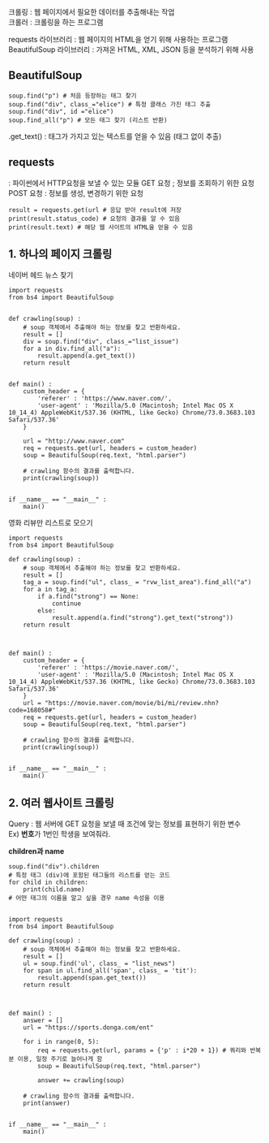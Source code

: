 크롤링 : 웹 페이지에서 필요한 데이터를 추출해내는 작업  
크롤러 : 크롤링을 하는 프로그램  

requests 라이브러리 : 웹 페이지의 HTML을 얻기 위해 사용하는 프로그램
BeautifulSoup 라이브러리 : 가져온 HTML, XML, JSON 등을 분석하기 위해 사용  


## BeautifulSoup  
```  
soup.find("p") # 처음 등장하는 태그 찾기
soup.find("div", class_="elice") # 특정 클래스 가진 태그 추출
soup.find("div", id ="elice")
soup.find_all("p") # 모든 태그 찾기 (리스트 반환)  
```  

.get_text() : 태그가 가지고 있는 텍스트를 얻을 수 있음 (태그 없이 추출)  

## requests  
: 파이썬에서 HTTP요청을 보낼 수 있는 모듈
GET 요청 ; 정보를 조회하기 위한 요청
POST 요청 : 정보를 생성, 변경하기 위한 요청  

```   
result = requests.get(url # 응답 받아 result에 저장
print(result.status_code) # 요청의 결과를 알 수 있음 
print(result.text) # 해당 웹 사이트의 HTML을 얻을 수 있음
```  

## 1. 하나의 페이지 크롤링  

네이버 헤드 뉴스 찾기  

```  
import requests
from bs4 import BeautifulSoup


def crawling(soup) :
    # soup 객체에서 추출해야 하는 정보를 찾고 반환하세요.
    result = []
    div = soup.find("div", class_="list_issue")
    for a in div.find_all("a"):
        result.append(a.get_text())
    return result
    

def main() :
    custom_header = {
        'referer' : 'https://www.naver.com/',
        'user-agent' : 'Mozilla/5.0 (Macintosh; Intel Mac OS X 10_14_4) AppleWebKit/537.36 (KHTML, like Gecko) Chrome/73.0.3683.103 Safari/537.36'
    }
    
    url = "http://www.naver.com"
    req = requests.get(url, headers = custom_header)
    soup = BeautifulSoup(req.text, "html.parser")

    # crawling 함수의 결과를 출력합니다.
    print(crawling(soup))


if __name__ == "__main__" :
    main()

```  

영화 리뷰만 리스트로 모으기  
```  
import requests
from bs4 import BeautifulSoup

def crawling(soup) :
    # soup 객체에서 추출해야 하는 정보를 찾고 반환하세요.
    result = []
    tag_a = soup.find("ul", class_ = "rvw_list_area").find_all("a")
    for a in tag_a:
        if a.find("strong") == None:
            continue
        else:
            result.append(a.find("strong").get_text("strong"))
    return result
    


def main() :
    custom_header = {
        'referer' : 'https://movie.naver.com/',
        'user-agent' : 'Mozilla/5.0 (Macintosh; Intel Mac OS X 10_14_4) AppleWebKit/537.36 (KHTML, like Gecko) Chrome/73.0.3683.103 Safari/537.36'
    }
    url = "https://movie.naver.com/movie/bi/mi/review.nhn?code=168058#"
    req = requests.get(url, headers = custom_header)
    soup = BeautifulSoup(req.text, "html.parser")

    # crawling 함수의 결과를 출력합니다.
    print(crawling(soup))


if __name__ == "__main__" :
    main()
```  

## 2. 여러 웹사이트 크롤링  
  
Query : 웹 서버에 GET 요청을 보낼 때 조건에 맞는 정보를 표현하기 위한 변수  
Ex) **번호**가 1번인 학생을 보여줘라.  

**children과 name**  
```  
soup.find("div").children  
# 특정 태그 (div)에 포함된 태그들의 리스트를 얻는 코드  
for child in children:
    print(child.name)  
# 어떤 태그의 이름을 알고 싶을 경우 name 속성을 이용  
```  

```  

import requests
from bs4 import BeautifulSoup

def crawling(soup) :
    # soup 객체에서 추출해야 하는 정보를 찾고 반환하세요.
    result = []
    ul = soup.find('ul', class_ = "list_news")
    for span in ul.find_all('span', class_ = 'tit'):
        result.append(span.get_text())
    return result
    


def main() :
    answer = []
    url = "https://sports.donga.com/ent"
    
    for i in range(0, 5):
        req = requests.get(url, params = {'p' : i*20 + 1}) # 쿼리와 반복분 이용, 일정 주기로 늘어나게 함
        soup = BeautifulSoup(req.text, "html.parser")
        
        answer += crawling(soup)

    # crawling 함수의 결과를 출력합니다.
    print(answer)


if __name__ == "__main__" :
    main()

```  



